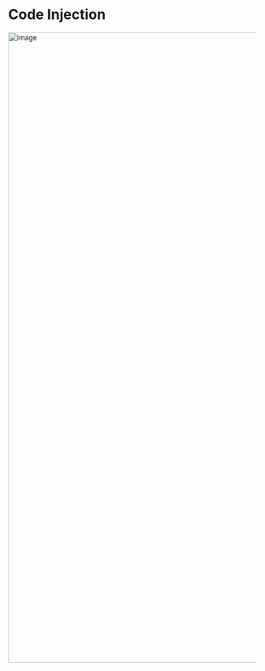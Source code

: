 # Code Injection

<img width="1275" alt="image" src="https://github.com/rayanepimentel/InfoSec-iniciante/assets/37915359/6b30115e-0f9c-488c-b314-018f947c7f27">

